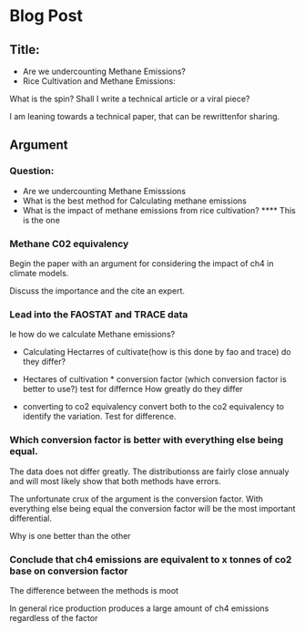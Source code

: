 # Blog Post

## Title: 

* Are we undercounting Methane Emissions?
* Rice Cultivation and Methane Emissions:

What is the spin? Shall I write a technical article or a viral piece? 

I am leaning towards a technical paper, that can be rewrittenfor  sharing. 

## Argument

### Question:

* Are we undercounting Methane Emisssions
* What is the best method for Calculating methane emissions
* What is the impact of methane emissions from rice cultivation? **** This is the one

### Methane C02 equivalency

Begin the paper with an argument for considering the impact of ch4 in climate models.  

Discuss the importance and the cite an expert. 

### Lead into the FAOSTAT and TRACE data

Ie how do we calculate Methane emissions?

* Calculating Hectarres of cultivate(how is this done by fao and trace) 
    do they differ?
* Hectares of cultivation * conversion factor (which conversion factor is better to use?)
    test for differnce
    How greatly do they differ

* converting to co2 equivalency
    convert both to the co2 equivalency to identify the variation. Test for difference.  


### Which conversion factor is better with everything else being equal.
The data does not differ greatly.  The distributionss are fairly close annualy and will most likely show that both methods have errors.

The unfortunate crux of the argument is the conversion factor.  With everything else being equal the conversion factor will be the most important differential.  

Why is one better than the other

### Conclude that ch4 emissions are equivalent to x tonnes of co2 base on conversion factor 

The difference between the methods is moot

In general rice production produces a large amount of ch4 emissions regardless of the factor
